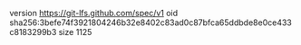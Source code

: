 version https://git-lfs.github.com/spec/v1
oid sha256:3befe74f3921804246b32e8402c83ad0c87bfca65ddbde8e0ce433c8183299b3
size 1125
